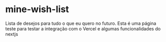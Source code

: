 # mine-wish-list
Lista de desejos para tudo o que eu quero no futuro. Esta é uma página teste para testar a integração com o Vercel e algumas funcionalidades do nextjs
